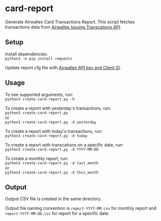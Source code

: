 # card-report
Generate Airwallex Card Transactions Report. This script fetches transactions data from [Airwallex Issuing Transcations API](https://www.airwallex.com/docs/api#/Issuing/Transactions/_api_v1_issuing_transactions/get).

## Setup

Install dependencies:  
`python3 -m pip install requests`

Update report.cfg file with [Airwallex API key and Client ID](https://www.airwallex.com/docs/api#/Getting_Started).

## Usage

To see supported arguments, run:  
`python3 create-card-report.py -h`  

To create a report with yesterday's transactions, run:  
`python3 create-card-report.py`  
or  
`python3 create-card-report.py -d yesterday`  

To create a report with today's transactions, run:  
`python3 create-card-report.py -d today`  

To create a report with transcations on a specific date, run:  
`python3 create-card-report.py -d YYYY-MM-DD`  

To create a monthly report, run:  
`python3 create-card-report.py -d last_month`  
or  
`python3 create-card-report.py -d this_month`    

## Output

Output CSV file is created in the same directory.

Output file naming convention is `report-YYYY-MM.csv` for monthly report and `report-YYYY-MM-DD.csv` for report for a specific date.
